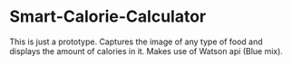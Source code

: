 # Smart-Calorie-Calculator
This is just a prototype.
Captures the image of any type of food and displays the amount of calories in it.
Makes use of Watson api (Blue mix).
